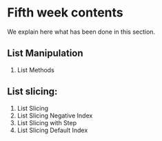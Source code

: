 #  Fifth week contents

We explain here what has been done in this section.

## List Manipulation

1. List Methods

## List slicing:

1. List Slicing
2. List Slicing Negative Index
3. List Slicing with Step
4. List Slicing Default Index